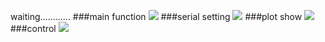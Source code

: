 waiting............
###main function
![](https://github.com/HANDS-FREE/handsfree_gui/blob/v0.1/README/main.png)
###serial setting
![](https://github.com/HANDS-FREE/handsfree_gui/blob/v0.1/README/serial.png)
###plot show
![](https://github.com/HANDS-FREE/handsfree_gui/blob/v0.1/README/visulization.png)
###control
![](https://github.com/HANDS-FREE/handsfree_gui/blob/v0.1/README/control.png)
